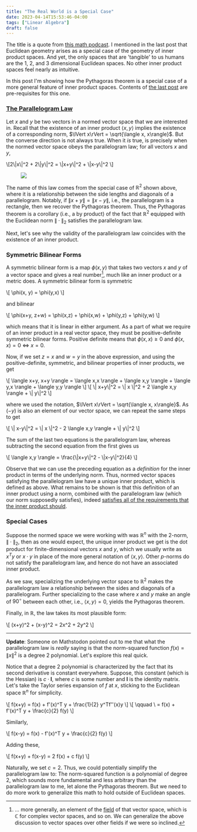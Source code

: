 ```yaml
---
title: "The Real World is a Special Case"
date: 2023-04-14T15:53:46-04:00
tags: ["Linear Algebra"]
draft: false
---
```


The title is a quote from [this math podcast](https://theartofmathematicspodcast.com). I mentioned in the last post that Euclidean geometry arises as a special case of the geometry of inner product spaces. And yet, the only spaces that are 'tangible' to us humans are the $1$, $2$, and $3$ dimensional Euclidean spaces. No other inner product spaces feel nearly as intuitive.

<!-- [^huge_footnote] -->
<!-- [^huge_footnote]: I think the real world just manifests as a $3$ dimensional Euclidean space in particular, and it is our ability to project this space into lower dimensions that imparts to us our intuition about $1$ and $2$ dimensional Euclidean spaces. You could argue that *time* is a $1$ dimensional space which we can observe directly, but I don't think humans have a good internal perception of time. -->
In this post I'm showing how the <span class=accented>Pythagoras theorem</span> is a special case of a more general feature of inner product spaces. Contents of [the last post](/posts/norms_metrics) are pre-requisites for this one.
<!-- When I want to think about $1$ dimensional spaces, I'm instead picturing a ruler in my head, or one of those high-school physics problems involving a train moving at constant velocity. -->

<!-- Anyway, now I will generalize the Pythagoras theorem, which in its most common form is a theorem for $\mathbb R^2$. It is more generally a statement about inner product spaces. -->

<!-- # TODO: how do you measure flatness of a space -->

###  [The Parallelogram Law](https://en.wikipedia.org/wiki/Parallelogram_law)

Let $x$ and $y$ be two vectors in a normed vector space that we are interested in.
Recall that the existence of an inner product $\langle x, y\rangle$ implies the existence of a corresponding norm, $\lVert x\rVert = \sqrt{\langle x, x\rangle}$. But the converse direction is not always true.
When it *is* true, is precisely when the normed vector space obeys the parallelogram law; for all vectors $x$ and $y$,

<p>
\[2\|x\|^2 + 2\|y\|^2 = \|x+y\|^2 + \|x-y\|^2 \]
</p>

<div>
<!-- <figure class=invertible style="max-width: 25%;"> -->
<figure class=invertible>
<img src=/post-images/linear_algebra/parallelogram_1.png>
</figure>
</div>

The name of this law comes from the special case of $\mathbb R^2$ shown above, where it is a relationship between the side lengths and diagonals of a parallelogram. Notably, if $\lVert x+y \rVert=\lVert x-y \rVert$, i.e., the parallelogram is a rectangle, then we recover the Pythagoras theorem. Thus, the Pythagoras theorem is a corollary (i.e., a by product) of the fact that $\mathbb R^2$ equipped with the Euclidean norm $\lVert{}\cdot{}\rVert_2$ satisfies the parallelogram law.

Next, let's see why the validity of the parallelogram law coincides with the existence of an inner product.

### Symmetric Bilinear Forms

A <span class=accented>symmetric bilinear form</span> is a map $\phi(x,y)$ that takes two vectors $x$ and $y$ of a vector space and gives a real number[^2], much like an inner product or a metric does. A symmetric bilinear form is symmetric

[^2]: ... more generally, an element of the [field](https://en.wikipedia.org/wiki/Symmetric_bilinear_form) of that vector space, which is $\mathbb C$ for complex vector spaces, and so on. We can generalize the above discussion to vector spaces over other fields if we were so inclined.

<p>
\[
\phi(x, y) = \phi(y,x)
\]
</p>

and bilinear 

<p>
\[
\phi(x+y, z+w) = \phi(x,z) + \phi(x,w) + \phi(y,z) + \phi(y,w)
\]
</p>

<!-- The word 'Hermitian' refers to the fact that we're talking about real numbers (recall that Hermitian matrices have real eigenvalues).  -->
which means that it is linear in either argument.
As a part of what we require of an inner product in a real vector space, they must be positive-definite symmetric bilinear forms. Positive definite means that $\phi(x,x)\geq 0$ and $\phi(x,x)=0$ $\Leftrightarrow$ $x=0$. 

Now, if we set $z=x$ and $w=y$ in the above expression, and using the positive-definite, symmetric, and bilinear properties of inner products, we get

<p>
\[
    \langle x+y, x+y \rangle = \langle x,x \rangle + \langle x,y \rangle + \langle y,x \rangle + \langle y,y \rangle
\]
\[
   \| x+y\|^2 = \| x \|^2 + 2 \langle x,y \rangle + \| y\|^2
\]
</p>

where we used the notation, $\lVert x\rVert = \sqrt{\langle x, x\rangle}$.
As $(-y)$ is also an element of our vector space, we can repeat the same steps to get 
<p>
\[
   \| x-y\|^2 = \| x \|^2 - 2 \langle x,y \rangle + \| y\|^2
\]
</p>

The sum of the last two equations is the parallelogram law, whereas
subtracting the second equation from the first gives us 

<p>
\[
   \langle x,y \rangle = \frac{\|x+y\|^2 - \|x-y\|^2}{4}
\]
</p>

Observe that we can use the preceding equation as a *definition* for the inner product in terms of the underlying norm.
Thus, normed vector spaces satisfying the parallelogram law have a unique inner product, which is defined as above. What remains to be shown is that this definition of an inner product using a norm, combined with the parallelogram law (which our norm supposedly satisfies), indeed [satisfies all of the requirements that the inner product should](https://mathoverflow.net/questions/123/linearity-of-the-inner-product-using-the-parallelogram-law).

### Special Cases
Suppose the normed space we were working with was $\mathbb R^n$ with the $2$-norm, $\lVert{}\cdot{}\rVert_2$, then as one would expect, the unique inner product we get is the dot product for finite-dimensional vectors $x$ and $y$, which we usually write as $x^Ty$ or $x\cdot y$ in place of the more general notation of $\langle x, y \rangle$. Other $p$-norms do not satisfy the parallelogram law, and hence do not have an associated inner product.

As we saw, specializing the underlying vector space to $\mathbb R^2$ makes the parallelogram law a relationship between the sides and diagonals of a parallelogram. Further specializing to the case where $x$ and $y$ make an angle of $90^\circ$ between each other, i.e., $\langle x,y\rangle = 0$, yields the Pythagoras theorem. 

Finally, in $\mathbb R$, the law takes its most plausible form:

<p>
\[
   (x+y)^2 + (x-y)^2 = 2x^2 + 2y^2
   \]
</p>

<hr>

**Update**: Someone on Mathstodon pointed out to me that what the parallelogram law is *really* saying is that the norm-squared function $f(x)=\lVert x\rVert^2$ is a degree $2$ polynomial. Let's explore this real quick.
<!-- 
If we can write the norm-squared function $f(x)=\lVert x\rVert^2$ as an inner product, $\langle x, x\rangle$, then we can differentiate it twice to get

<p>
\[ \frac{\partial ^2 }{\partial x ^2} \|x\|^2 = 
\frac{\partial }{\partial x} 2\|x\|  =
\frac{\partial }{\partial x} 2\sqrt{\langle x, x\rangle} = 
\frac{\frac{\partial }{\partial x}\|x\|}{\sqrt{\langle x, x\rangle}}
 \]
</p> -->


Notice that a degree $2$ polynomial is characterized by the fact that its second derivative is constant everywhere. Suppose, this constant (which is the Hessian) is $c\cdot\mathbf I$, where $c$ is some number and $\mathbf I$ is the identity matrix. Let's take the Taylor series expansion of $f$ at $x$, sticking to the Euclidean space $\mathbb R^n$ for simplicity.

<p>
\[
  f(x+y) = f(x) + f'(x)^T y + \frac{1}{2} y^Tf''(x)y \]
  \[ \qquad \ = f(x) + f'(x)^T y + \frac{c}{2} f(y) 
   \]
</p>

Similarly,

<p>
\[
  f(x-y) = f(x) - f'(x)^T y + \frac{c}{2} f(y) 
   \]
</p>

Adding these,

<p>
\[ f(x+y) + f(x-y) = 2 f(x) + c f(y) \]
</p>

Naturally, we set $c=2$. Thus, we could potentially simplify the parallelogram law to: <span class=accented> The norm-squared function is a polynomial of degree $2$</span>, which sounds more fundamental and less arbitrary than the parallelogram law to me, let alone the Pythagoras theorem. But we need to do more work to generalize this math to hold outside of Euclidean spaces. 

<!-- Please reach out to me if you have a neat/natural intuition for where the parallelogram law *really* comes from! -->

<!--
### What *is* the Parallelogram Law?

Let's see where this weirdly fundamental feature of Euclidean spaces comes from. If the Euclidean space is so natural and tangible to us, surely there must be a more intuitive explanation for this law. Consider the following picture:

<div>
 <figure class=invertible style="max-width: 25%;">
<figure class=invertible>
<img src=/post-images/linear_algebra/parallelogram_2.png>
</figure>
</div>

Suppose you had to travel from one of the blue points, to the black (white, if you have dark mode on) point, to the other blue point. Then what the parallelogram law is *really* saying that <span class=accented>traveling in straight lines</span> (along $x+y$ and $x-y$) <span class=accented>is faster than taking a roundabout path</span>. To see this, recall that the norm of a vector space defines a distance between points $x$ and $y$, given by $\lVert x - y \rVert$. The total distance of the straight line journey is $\lVert x+y \rVert + \lVert x-y \rVert$.

But what if you traveled along the black lines instead? You would need to travel $\lVert x\rVert$

-->



<!-- It remains to be unpacked in a future post what the parallelogram law is *really* saying. I mean... it doesn't look all that fundamental to me? Does anybody actually use it to define an inner product which isn't already obvious? We know all about dot products, show us something more interesting. -->

<!-- #### But what is the Parallelogram Law *really* saying?

The so called law is really establishing the *flatness* of an affine space.
An affine space is a vector space that has [forgotten its origin](https://ncatlab.org/nlab/show/affine+space), i.e., where you choose to place the origin does not change its structure. -->

<!-- It is a special case of [sesquilinear forms](https://en.wikipedia.org/wiki/Sesquilinear_form) for complex vector spaces.  -->